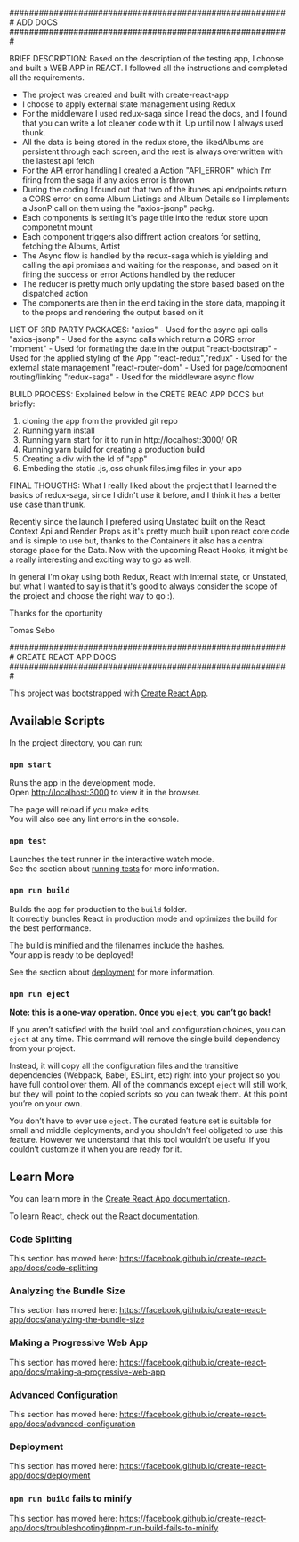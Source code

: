 #########################################################
ADD DOCS
#########################################################

BRIEF DESCRIPTION:
Based on the description of the testing app, I choose and built a
WEB APP in REACT. I followed all the instructions and completed all the
requirements.

- The project was created and built with create-react-app
- I choose to apply external state management using Redux
- For the middleware I used redux-saga since I read the docs, and I found that you can write a lot cleaner code with it. Up until now I always used thunk.
- All the data is being stored in the redux store, the likedAlbums are
  persistent through each screen, and the rest is always overwritten with
  the lastest api fetch
- For the API error handling I created a Action "API_ERROR" which I'm firing from the saga if any axios error is thrown
- During the coding I found out that two of the itunes api endpoints return a CORS error on some Album Listings and Album Details so I implements a JsonP call on them using the "axios-jsonp" packg.
- Each components is setting it's page title into the redux store upon componetnt mount
- Each component triggers also diffrent action creators for setting, fetching the Albums, Artist
- The Async flow is handled by the redux-saga which is yielding and calling the api promises and waiting for the response, and based on it firing the success or error Actions handled by the reducer
- The reducer is pretty much only updating the store based based on the dispatched action
- The components are then in the end taking in the store data, mapping it to the props and rendering the output based on it

LIST OF 3RD PARTY PACKAGES:
"axios" - Used for the async api calls
"axios-jsonp" - Used for the async calls which return a CORS error
"moment" - Used for formating the date in the output
"react-bootstrap" - Used for the applied styling of the App
"react-redux","redux" - Used for the external state management
"react-router-dom" - Used for page/component routing/linking
"redux-saga" - Used for the middleware async flow

BUILD PROCESS:
Explained below in the CRETE REAC APP DOCS but briefly:

1. cloning the app from the provided git repo
2. Running yarn install
3. Running yarn start for it to run in http://localhost:3000/
   OR
4. Running yarn build for creating a production build
5. Creating a div with the Id of "app"
6. Embeding the static .js,.css chunk files,img files in your app

FINAL THOUGTHS:
What I really liked about the project that I learned the basics of redux-saga, since I didn't use it before, and I think it has a better use case than thunk.

Recently since the launch I prefered using Unstated built on the React Context Api and Render Props as it's pretty much built upon react core code and is simple to use but, thanks to the Containers it also has a central storage place for the Data. Now with the upcoming React Hooks, it might be a really interesting and exciting way to go as well.

In general I'm okay using both Redux, React with internal state, or Unstated, but what I wanted to say is that it's good to always consider the scope of the project and choose the right way to go :).

Thanks for the oportunity

Tomas Sebo

#########################################################
CREATE REACT APP DOCS
#########################################################

This project was bootstrapped with [Create React App](https://github.com/facebook/create-react-app).

## Available Scripts

In the project directory, you can run:

### `npm start`

Runs the app in the development mode.<br>
Open [http://localhost:3000](http://localhost:3000) to view it in the browser.

The page will reload if you make edits.<br>
You will also see any lint errors in the console.

### `npm test`

Launches the test runner in the interactive watch mode.<br>
See the section about [running tests](https://facebook.github.io/create-react-app/docs/running-tests) for more information.

### `npm run build`

Builds the app for production to the `build` folder.<br>
It correctly bundles React in production mode and optimizes the build for the best performance.

The build is minified and the filenames include the hashes.<br>
Your app is ready to be deployed!

See the section about [deployment](https://facebook.github.io/create-react-app/docs/deployment) for more information.

### `npm run eject`

**Note: this is a one-way operation. Once you `eject`, you can’t go back!**

If you aren’t satisfied with the build tool and configuration choices, you can `eject` at any time. This command will remove the single build dependency from your project.

Instead, it will copy all the configuration files and the transitive dependencies (Webpack, Babel, ESLint, etc) right into your project so you have full control over them. All of the commands except `eject` will still work, but they will point to the copied scripts so you can tweak them. At this point you’re on your own.

You don’t have to ever use `eject`. The curated feature set is suitable for small and middle deployments, and you shouldn’t feel obligated to use this feature. However we understand that this tool wouldn’t be useful if you couldn’t customize it when you are ready for it.

## Learn More

You can learn more in the [Create React App documentation](https://facebook.github.io/create-react-app/docs/getting-started).

To learn React, check out the [React documentation](https://reactjs.org/).

### Code Splitting

This section has moved here: https://facebook.github.io/create-react-app/docs/code-splitting

### Analyzing the Bundle Size

This section has moved here: https://facebook.github.io/create-react-app/docs/analyzing-the-bundle-size

### Making a Progressive Web App

This section has moved here: https://facebook.github.io/create-react-app/docs/making-a-progressive-web-app

### Advanced Configuration

This section has moved here: https://facebook.github.io/create-react-app/docs/advanced-configuration

### Deployment

This section has moved here: https://facebook.github.io/create-react-app/docs/deployment

### `npm run build` fails to minify

This section has moved here: https://facebook.github.io/create-react-app/docs/troubleshooting#npm-run-build-fails-to-minify
